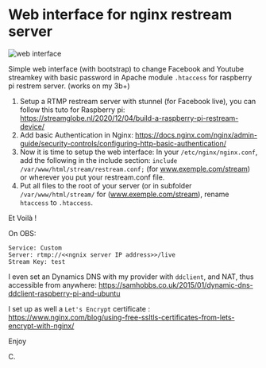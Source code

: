 # Web interface for nginx restream server

![web interface](https://user-images.githubusercontent.com/21193662/143195337-156db35c-4133-4fd4-bd4b-626858eb07ea.png "Web Interface")

Simple web interface (with bootstrap) to change Facebook and Youtube streamkey with basic password in Apache module ```.htaccess``` for raspberry pi restrem server. (works on my 3b+)

1. Setup a RTMP restream server with stunnel (for Facebook live), you can follow this tuto for Raspberry pi: https://streamglobe.nl/2020/12/04/build-a-raspberry-pi-restream-device/
2. Add basic Authentication in Nginx: https://docs.nginx.com/nginx/admin-guide/security-controls/configuring-http-basic-authentication/
3. Now it is time to setup the web interface: In your ```/etc/nginx/nginx.conf```, add the following in the include section: ```include /var/www/html/stream/restream.conf;``` (for www.exemple.com/stream) or wherever you put your restream.conf file.
4. Put all files to the root of your server (or in subfolder ```/var/www/html/stream/``` for (www.exemple.com/stream), rename ```htaccess``` to ```.htaccess```. 

Et Voilà !

On OBS:
```
Service: Custom
Server: rtmp://<<ngnix server IP address>>/live
Stream Key: test
```
I even set an Dynamics DNS with my provider with `ddclient`, and NAT, thus accessible from anywhere: https://samhobbs.co.uk/2015/01/dynamic-dns-ddclient-raspberry-pi-and-ubuntu

I set up as well a `Let's Encrypt` certificate : https://www.nginx.com/blog/using-free-ssltls-certificates-from-lets-encrypt-with-nginx/

Enjoy

C.
